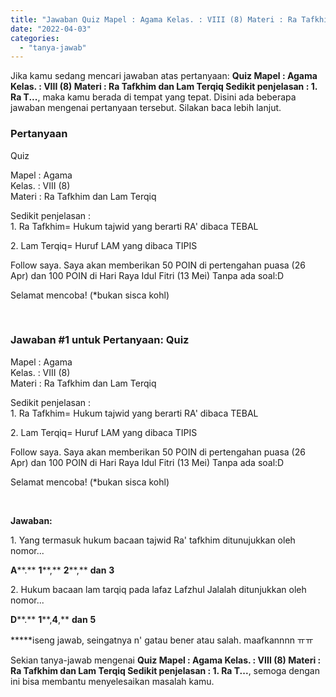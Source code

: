 ```yaml
---
title: "Jawaban Quiz Mapel : Agama Kelas. : VIII (8) Materi : Ra Tafkhim dan Lam Terqiq Sedikit penjelasan : 1. Ra T..."
date: "2022-04-03"
categories: 
  - "tanya-jawab"
---
```


Jika kamu sedang mencari jawaban atas pertanyaan: **Quiz Mapel : Agama Kelas. : VIII (8) Materi : Ra Tafkhim dan Lam Terqiq Sedikit penjelasan : 1. Ra T...**, maka kamu berada di tempat yang tepat. Disini ada beberapa jawaban mengenai pertanyaan tersebut. Silakan baca lebih lanjut.

### Pertanyaan

Quiz  
  
Mapel : Agama  
Kelas. : VIII (8)  
Materi : Ra Tafkhim dan Lam Terqiq  
  
Sedikit penjelasan :  
1\. Ra Tafkhim= Hukum tajwid yang berarti RA' dibaca TEBAL  
  
2\. Lam Terqiq= Huruf LAM yang dibaca TIPIS  
  
Follow saya. Saya akan memberikan 50 POIN di pertengahan puasa (26 Apr) dan 100 POIN di Hari Raya Idul Fitri (13 Mei) Tanpa ada soal:D  
  
Selamat mencoba! (\*bukan sisca kohl)  
  
​​

### Jawaban #1 untuk Pertanyaan: Quiz  
  
Mapel : Agama  
Kelas. : VIII (8)  
Materi : Ra Tafkhim dan Lam Terqiq  
  
Sedikit penjelasan :  
1\. Ra Tafkhim= Hukum tajwid yang berarti RA' dibaca TEBAL  
  
2\. Lam Terqiq= Huruf LAM yang dibaca TIPIS  
  
Follow saya. Saya akan memberikan 50 POIN di pertengahan puasa (26 Apr) dan 100 POIN di Hari Raya Idul Fitri (13 Mei) Tanpa ada soal:D  
  
Selamat mencoba! (\*bukan sisca kohl)  
  
​​

**Jawaban:**

1\. Yang termasuk hukum bacaan tajwid Ra' tafkhim ditunujukkan oleh nomor...

**A****.** **1****,** **2****,** **d****a****n** **3**

2\. Hukum bacaan lam tarqiq pada lafaz Lafzhul Jalalah ditunjukkan oleh nomor...

**D****.** **1****,****4****,** **d****a****n** **5**

**\***iseng jawab, seingatnya n' gatau bener atau salah. maafkannnn ㅠㅠ

Sekian tanya-jawab mengenai **Quiz Mapel : Agama Kelas. : VIII (8) Materi : Ra Tafkhim dan Lam Terqiq Sedikit penjelasan : 1. Ra T...**, semoga dengan ini bisa membantu menyelesaikan masalah kamu.
